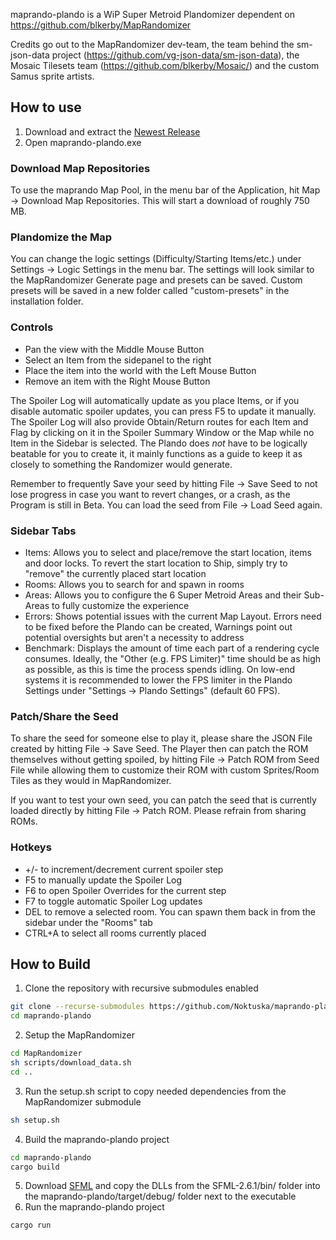 maprando-plando is a WiP Super Metroid Plandomizer dependent on https://github.com/blkerby/MapRandomizer

Credits go out to the MapRandomizer dev-team, the team behind the sm-json-data project (https://github.com/vg-json-data/sm-json-data), the Mosaic Tilesets team (https://github.com/blkerby/Mosaic/) and the custom Samus sprite artists.

## How to use

1. Download and extract the [Newest Release](https://github.com/Noktuska/maprando-plando/releases)
2. Open maprando-plando.exe

### Download Map Repositories
To use the maprando Map Pool, in the menu bar of the Application, hit Map -> Download Map Repositories. This will start a download of roughly 750 MB.

### Plandomize the Map
You can change the logic settings (Difficulty/Starting Items/etc.) under Settings -> Logic Settings in the menu bar. The settings will look similar to the MapRandomizer Generate page and presets can be saved. Custom presets will be saved in a new folder called "custom-presets" in the installation folder.

### Controls
- Pan the view with the Middle Mouse Button
- Select an Item from the sidepanel to the right
- Place the item into the world with the Left Mouse Button
- Remove an item with the Right Mouse Button

The Spoiler Log will automatically update as you place Items, or if you disable automatic spoiler updates, you can press F5 to update it manually. The Spoiler Log will also provide Obtain/Return routes for each Item and Flag by clicking on it in the Spoiler Summary Window or the Map while no Item in the Sidebar is selected. The Plando does *not* have to be logically beatable for you to create it, it mainly functions as a guide to keep it as closely to something the Randomizer would generate.

Remember to frequently Save your seed by hitting File -> Save Seed to not lose progress in case you want to revert changes, or a crash, as the Program is still in Beta. You can load the seed from File -> Load Seed again.

### Sidebar Tabs
- Items: Allows you to select and place/remove the start location, items and door locks. To revert the start location to Ship, simply try to "remove" the currently placed start location
- Rooms: Allows you to search for and spawn in rooms
- Areas: Allows you to configure the 6 Super Metroid Areas and their Sub-Areas to fully customize the experience
- Errors: Shows potential issues with the current Map Layout. Errors need to be fixed before the Plando can be created, Warnings point out potential oversights but aren't a necessity to address
- Benchmark: Displays the amount of time each part of a rendering cycle consumes. Ideally, the "Other (e.g. FPS Limiter)" time should be as high as possible, as this is time the process spends idling. On low-end systems it is recommended to lower the FPS limiter in the Plando Settings under "Settings -> Plando Settings" (default 60 FPS).

### Patch/Share the Seed
To share the seed for someone else to play it, please share the JSON File created by hitting File -> Save Seed. The Player then can patch the ROM themselves without getting spoiled, by hitting File -> Patch ROM from Seed File while allowing them to customize their ROM with custom Sprites/Room Tiles as they would in MapRandomizer.

If you want to test your own seed, you can patch the seed that is currently loaded directly by hitting File -> Patch ROM. Please refrain from sharing ROMs.

### Hotkeys
* +/- to increment/decrement current spoiler step
* F5 to manually update the Spoiler Log
* F6 to open Spoiler Overrides for the current step
* F7 to toggle automatic Spoiler Log updates
* DEL to remove a selected room. You can spawn them back in from the sidebar under the "Rooms" tab
* CTRL+A to select all rooms currently placed

## How to Build
1. Clone the repository with recursive submodules enabled
```sh
git clone --recurse-submodules https://github.com/Noktuska/maprando-plando.git
cd maprando-plando
```
2. Setup the MapRandomizer
```sh
cd MapRandomizer
sh scripts/download_data.sh
cd ..
```
3. Run the setup.sh script to copy needed dependencies from the MapRandomizer submodule
```sh
sh setup.sh
```
4. Build the maprando-plando project
```sh
cd maprando-plando
cargo build
```
5. Download [SFML](https://www.sfml-dev.org/download/sfml/2.6.1/) and copy the DLLs from the SFML-2.6.1/bin/ folder into the maprando-plando/target/debug/ folder next to the executable
6. Run the maprando-plando project
```sh
cargo run
```